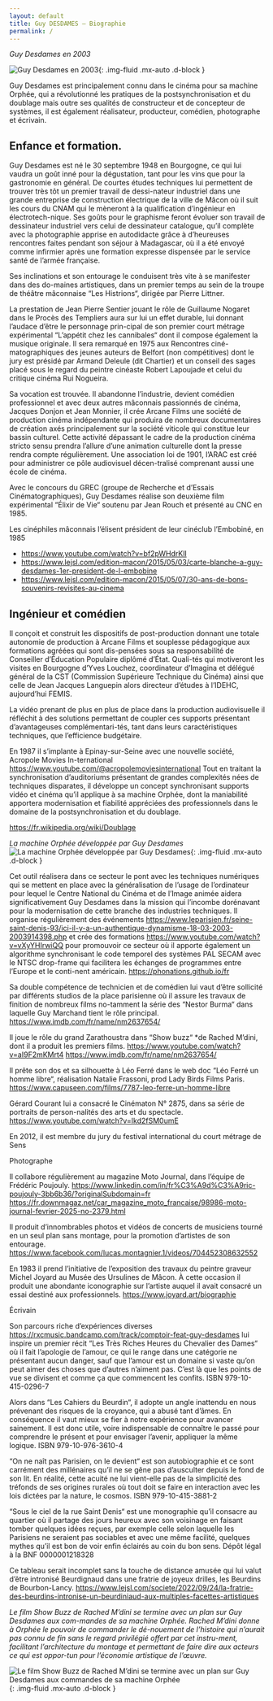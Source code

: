 ```yaml
---
layout: default
title: Guy DESDAMES – Biographie
permalink: /
---
```


_Guy Desdames en 2003_

![Guy Desdames en 2003](portrait.jpg){: .img-fluid .mx-auto .d-block }

Guy Desdames est principalement connu dans le cinéma pour sa machine Orphée, qui a révolutionné les pratiques de la postsynchronisation et du doublage mais outre ses qualités de constructeur et de concepteur de systèmes, il est également réalisateur, producteur, comédien, photographe et écrivain.

## Enfance et formation.

Guy Desdames est né le 30 septembre 1948 en Bourgogne, ce qui lui vaudra un goût inné pour la dégustation, tant pour les vins que pour la gastronomie en général.
De courtes études techniques lui permettent de trouver très tôt un premier travail de dessi-nateur industriel dans une grande entreprise de construction électrique de la ville de Mâcon où il suit les cours du CNAM qui le mèneront à la qualification d’ingénieur en électrotech-nique.
Ses goûts pour le graphisme feront évoluer son travail de dessinateur industriel vers celui de dessinateur catalogue, qu’il complète avec la photographie apprise en autodidacte grâce à d’heureuses rencontres faites pendant son séjour à Madagascar, où il a été envoyé comme infirmier après une formation expresse dispensée par le service santé de l’armée française.

Ses inclinations et son entourage le conduisent très vite à se manifester dans des do-maines artistiques, dans un premier temps au sein de la troupe de théâtre mâconnaise “Les Histrions“, dirigée par Pierre Littner.

La prestation de Jean Pierre Sentier jouant le rôle de Guillaume Nogaret dans le Procès des Templiers aura sur lui un effet durable, lui donnant l’audace d’être le personnage prin-cipal de son premier court métrage expérimental “L’appétit chez les cannibales“ dont il compose également la musique originale. Il sera remarqué en 1975 aux Rencontres ciné-matographiques des jeunes auteurs de Belfort (non compétitives) dont le jury est présidé par Armand Deleule (dit Chartier) et un conseil des sages placé sous le regard du peintre cinéaste Robert Lapoujade et celui du critique cinéma Rui Nogueira.

Sa vocation est trouvée. Il abandonne l’industrie, devient comédien professionnel et avec deux autres mâconnais passionnés de cinéma, Jacques Donjon et Jean Monnier, il crée Arcane Films une société de production cinéma indépendante qui produira de nombreux documentaires de création axés principalement sur la société viticole qui constitue leur bassin culturel.
Cette activité dépassant le cadre de la production cinéma stricto sensu prendra l’allure d’une animation culturelle dont la presse rendra compte régulièrement.
Une association loi de 1901, l’ARAC est créé pour administrer ce pôle audiovisuel décen-tralisé comprenant aussi une école de cinéma.

Avec le concours du GREC (groupe de Recherche et d’Essais Cinématographiques), Guy Desdames réalise son deuxième film expérimental “Élixir de Vie“ soutenu par Jean Rouch et présenté au CNC en 1985.

Les cinéphiles mâconnais l’élisent président de leur cinéclub l’Embobiné, en 1985

- <https://www.youtube.com/watch?v=bf2pWHdrKlI>
- <https://www.lejsl.com/edition-macon/2015/05/03/carte-blanche-a-guy-desdames-1er-president-de-l-embobine>
- <https://www.lejsl.com/edition-macon/2015/05/07/30-ans-de-bons-souvenirs-revisites-au-cinema>

## Ingénieur et comédien

Il conçoit et construit les dispositifs de post-production donnant une totale autonomie de production à Arcane Films et souplesse pédagogique aux formations agréées qui sont dis-pensées sous sa responsabilité de Conseiller d’Éducation Populaire diplômé d’État. Quali-tés qui motiveront les visites en Bourgogne d’Yves Louchez, coordinateur d’Imagina et délégué général de la CST (Commission Supérieure Technique du Cinéma) ainsi que celle de Jean Jacques Languepin alors directeur d’études à l’IDEHC, aujourd’hui FEMIS.

La vidéo prenant de plus en plus de place dans la production audiovisuelle il réfléchit à des solutions permettant de coupler ces supports présentant d’avantageuses complémentari-tés, tant dans leurs caractéristiques techniques, que l’efficience budgétaire.

En 1987 il s’implante à Epinay-sur-Seine avec une nouvelle société, Acropole Movies In-ternational <https://www.youtube.com/@acropolemoviesinternational>
Tout en traitant la synchronisation d’auditoriums présentant de grandes complexités nées de techniques disparates, il développe un concept synchronisant supports vidéo et cinéma qu’il applique à sa machine Orphée, dont la maniabilité apportera modernisation et fiabilité appréciées des professionnels dans le domaine de la postsynchronisation et du doublage.

<https://fr.wikipedia.org/wiki/Doublage>

_La machine Orphée développée par Guy Desdames_
![La machine Orphée développée par Guy Desdames](machine-orphee.png){: .img-fluid .mx-auto .d-block }

Cet outil réalisera dans ce secteur le pont avec les techniques numériques qui se mettent en place avec la généralisation de l’usage de l’ordinateur pour lequel le Centre National du Cinéma et de l’Image animée aidera significativement Guy Desdames dans la mission qui l’incombe dorénavant pour la modernisation de cette branche des industries techniques. Il organise régulièrement des événements
<https://www.leparisien.fr/seine-saint-denis-93/ici-il-y-a-un-authentique-dynamisme-18-03-2003-2003914398.php>
et crée des formations
<https://www.youtube.com/watch?v=vXyYHIrwiQQ> pour promouvoir ce secteur où il apporte également un algorithme synchronisant le code temporel des systèmes PAL SECAM avec le NTSC drop-frame qui facilitera les échanges de programmes entre l’Europe et le conti-nent américain.
<https://phonations.github.io/fr>

Sa double compétence de technicien et de comédien lui vaut d’être sollicité par différents studios de la place parisienne où il assure les travaux de finition de nombreux films no-tamment la série des “Nestor Burma“ dans laquelle Guy Marchand tient le rôle principal. <https://www.imdb.com/fr/name/nm2637654/>

Il joue le rôle du grand Zarathoustra dans “Show buzz“ \*de Rached M’dini, dont il a produit les premiers films.
<https://www.youtube.com/watch?v=aI9F2mKMrt4> <https://www.imdb.com/fr/name/nm2637654/>

Il prête son dos et sa silhouette à Léo Ferré dans le web doc “Léo Ferré un homme libre“, réalisation Natalie Frassoni, prod Lady Birds Films Paris.
<https://www.capuseen.com/films/7787-leo-ferre-un-homme-libre>

Gérard Courant lui a consacré le Cinématon N° 2875, dans sa série de portraits de person-nalités des arts et du spectacle. <https://www.youtube.com/watch?v=Ikd2fSM0umE>

En 2012, il est membre du jury du festival international du court métrage de Sens

Photographe

Il collabore régulièrement au magazine Moto Journal, dans l’équipe de Frédéric Poujouly. <https://www.linkedin.com/in/fr%C3%A9d%C3%A9ric-poujouly-3bb6b36/?originalSubdomain=fr>
<https://fr.downmagaz.net/car_magazine_moto_francaise/98986-moto-journal-fevrier-2025-no-2379.html>

Il produit d’innombrables photos et vidéos de concerts de musiciens tourné en un seul plan sans montage, pour la promotion d’artistes de son entourage.
<https://www.facebook.com/lucas.montagnier.1/videos/704452308632552>

En 1983 il prend l’initiative de l’exposition des travaux du peintre graveur Michel Joyard au Musée des Ursulines de Mâcon. À cette occasion il produit une abondante iconographie sur l’artiste auquel il avait consacré un essai destiné aux professionnels.
<https://www.joyard.art/biographie>

Écrivain

Son parcours riche d’expériences diverses
<https://rxcmusic.bandcamp.com/track/comptoir-feat-guy-desdames>
lui inspire un premier récit “Les Très Riches Heures du Chevalier des Dames“ où il fait l’apologie de l’amour, ce qui le range dans une catégorie ne présentant aucun danger, sauf que l’amour est un domaine si vaste qu’on peut aimer des choses que d’autres n’aiment pas. C’est là que les points de vue se divisent et comme ça que commencent les confits.
ISBN 979-10-415-0296-7

Alors dans “Les Cahiers du Beurdin“, il adopte un angle inattendu en nous prévenant des risques de la croyance, qui a abusé tant d’âmes.
En conséquence il vaut mieux se fier à notre expérience pour avancer sainement. Il est donc utile, voire indispensable de connaître le passé pour comprendre le présent et pour envisager l’avenir, appliquer la même logique.
ISBN 979-10-976-3610-4

“On ne naît pas Parisien, on le devient“ est son autobiographie et ce sont carrément des millénaires qu’il ne se gêne pas d’ausculter depuis le fond de son lit.
En réalité, cette acuité ne lui vient-elle pas de la simplicité des tréfonds de ses origines rurales où tout doit se faire en interaction avec les lois dictées par la nature, le cosmos.
ISBN 979-10-415-3881-2

“Sous le ciel de la rue Saint Denis“ est une monographie qu’il consacre au quartier où il partage des jours heureux avec son voisinage en faisant tomber quelques idées reçues, par exemple celle selon laquelle les Parisiens ne seraient pas sociables et avec une même facilité, quelques mythes qu’il est bon de voir enfin éclairés au coin du bon sens.
Dépôt légal à la BNF 0000001218328

Ce tableau serait incomplet sans la touche de distance amusée qui lui valut d’être intronisé Beurdignaud dans une fratrie de joyeux drilles, les Beurdins de Bourbon-Lancy.
<https://www.lejsl.com/societe/2022/09/24/la-fratrie-des-beurdins-intronise-un-beurdiniaud-aux-multiples-facettes-artistiques>

_Le film Show Buzz de Rached M’dini se termine avec un plan sur Guy Desdames aux com-mandes de sa machine Orphée. Rached M’dini donne à Orphée le pouvoir de commander le dé-nouement de l’histoire qui n’aurait pas connu de fin sans le regard privilégié offert par cet instru-ment, facilitant l’architecture du montage et permettant de faire dire aux acteurs ce qui est oppor-tun pour l’économie artistique de l’œuvre._

![Le film Show Buzz de Rached M’dini se termine avec un plan sur Guy Desdames aux commandes de sa machine Orphée](show-buzz.png){: .img-fluid .mx-auto .d-block }
